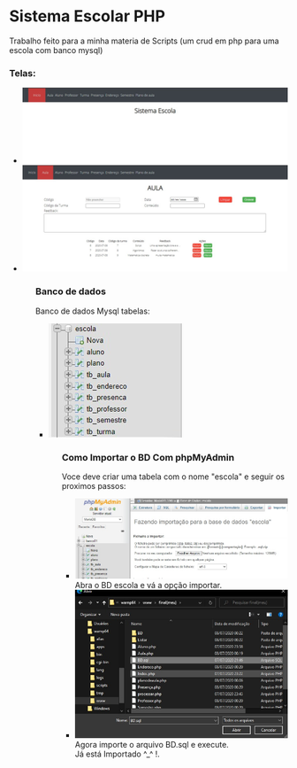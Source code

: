 # Sistema Escolar PHP
Trabalho feito para a minha materia de Scripts (um crud em php para uma escola com banco mysql)

<h3>Telas:</h3>
<ul>
  <li><img src="https://github.com/lucasAlcp/Trabalho_final_Web/blob/master/tela_inicial.jpeg" alt="Tela inicial"></li>
  <li><img src="https://github.com/lucasAlcp/Trabalho_final_Web/blob/master/exemplo_tela.jpeg" alt="Tela tabela Aula Trulli"></li>
<ul>
<h3>Banco de dados</h3>
Banco de dados Mysql 
tabelas:
<ul>
  <li><img src="https://github.com/lucasAlcp/Trabalho_final_Web/blob/master/tabelas.jpeg" alt="Tabelas Trulli"></li>
<ul>

<h3>Como Importar o BD Com phpMyAdmin</h3>
Voce deve criar uma tabela com o nome "escola" e seguir os proximos passos:
<ul>
  <li><img src="https://github.com/lucasAlcp/Trabalho_final_Web/blob/master/phpadmin.jpeg" alt="Como importar">
    <br>Abra o BD escola e vá a opção importar.
  </li>
  <li><img src="https://github.com/lucasAlcp/Trabalho_final_Web/blob/master/Importar.jpeg" alt="Qual arquivo importar">
    <br>Agora importe o arquivo BD.sql e execute.
    <br>Já está Importado ^_^ !.
  </li>
<ul>
